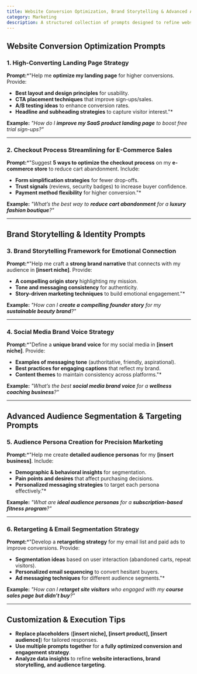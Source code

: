 ```yaml
---
title: Website Conversion Optimization, Brand Storytelling & Advanced Audience Segmentation  
category: Marketing
description: A structured collection of prompts designed to refine website conversion tactics, craft compelling brand narratives, and implement advanced audience targeting strategies.
---
```

## **Website Conversion Optimization Prompts**

### **1. High-Converting Landing Page Strategy**

**Prompt:***"Help me **optimize my landing page** for higher conversions. Provide:

- **Best layout and design principles** for usability.
- **CTA placement techniques** that improve sign-ups/sales.
- **A/B testing ideas** to enhance conversion rates.
- **Headline and subheading strategies** to capture visitor interest."*

**Example:**
*"How do I **improve my SaaS product landing page** to boost free trial sign-ups?"*

---

### **2. Checkout Process Streamlining for E-Commerce Sales**

**Prompt:***"Suggest **5 ways to optimize the checkout process** on my **e-commerce store** to reduce cart abandonment. Include:

- **Form simplification strategies** for fewer drop-offs.
- **Trust signals** (reviews, security badges) to increase buyer confidence.
- **Payment method flexibility** for higher conversion."*

**Example:**
*"What’s the best way to **reduce cart abandonment** for a **luxury fashion boutique**?"*

---

## **Brand Storytelling & Identity Prompts**

### **3. Brand Storytelling Framework for Emotional Connection**

**Prompt:***"Help me craft a **strong brand narrative** that connects with my audience in **[insert niche]**. Provide:

- **A compelling origin story** highlighting my mission.
- **Tone and messaging consistency** for authenticity.
- **Story-driven marketing techniques** to build emotional engagement."*

**Example:**
*"How can I **create a compelling founder story** for my **sustainable beauty brand**?"*

---

### **4. Social Media Brand Voice Strategy**

**Prompt:***"Define a **unique brand voice** for my social media in **[insert niche]**. Provide:

- **Examples of messaging tone** (authoritative, friendly, aspirational).
- **Best practices for engaging captions** that reflect my brand.
- **Content themes** to maintain consistency across platforms."*

**Example:**
*"What’s the best **social media brand voice** for a **wellness coaching business**?"*

---

## **Advanced Audience Segmentation & Targeting Prompts**

### **5. Audience Persona Creation for Precision Marketing**

**Prompt:***"Help me create **detailed audience personas** for my **[insert business]**. Include:

- **Demographic & behavioral insights** for segmentation.
- **Pain points and desires** that affect purchasing decisions.
- **Personalized messaging strategies** to target each persona effectively."*

**Example:**
*"What are **ideal audience personas** for a **subscription-based fitness program**?"*

---

### **6. Retargeting & Email Segmentation Strategy**

**Prompt:***"Develop a **retargeting strategy** for my email list and paid ads to improve conversions. Provide:

- **Segmentation ideas** based on user interaction (abandoned carts, repeat visitors).
- **Personalized email sequencing** to convert hesitant buyers.
- **Ad messaging techniques** for different audience segments."*

**Example:**
*"How can I **retarget site visitors** who engaged with my **course sales page but didn’t buy**?"*

---

## **Customization & Execution Tips**

- **Replace placeholders** (**[insert niche], [insert product], [insert audience]**) for tailored responses.
- **Use multiple prompts together** for **a fully optimized conversion and engagement strategy**.
- **Analyze data insights** to refine **website interactions, brand storytelling, and audience targeting**.
